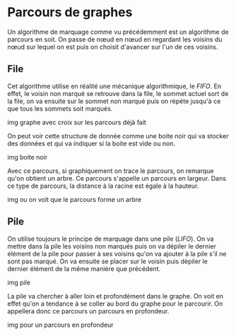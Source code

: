 # Parcours de graphes

Un algorithme de marquage comme vu précédemment est un algorithme de parcours en soit. On passe de nœud en nœud en regardant les voisins du nœud sur lequel on est puis on choisit d'avancer sur l'un de ces voisins. 

## File

Cet algorithme utilise en réalité une mécanique algorithmique, le *FIFO*. En effet, le voisin non marqué se retrouve dans la file, le sommet actuel sort de la file, on va ensuite sur le sommet non marqué puis on répète jusqu'à ce que tous les sommets soit marqués. 

img graphe avec croix sur les parcours déjà fait

On peut voir cette structure de donnée comme une boite noir qui va stocker des données et qui va indiquer si la boite est vide ou non. 

img boite noir

Avec ce parcours, si graphiquement on trace le parcours, on remarque qu'on obtient un arbre. Ce parcours s'appelle un parcours en largeur. Dans ce type de parcours, la distance à la racine est égale à la hauteur.

img ou on voit que le parcours forme un arbre

## Pile

On utilise toujours le principe de marquage dans une pile (*LIFO*). On va mettre dans la pile les voisins non marqués puis on va dépiler le dernier élément de la pile pour passer à ses voisins qu'on va ajouter à la pile s'il ne sont pas marqué. On va ensuite se placer sur le voisin puis dépiler le dernier élément de la même manière que précédent.

img pile

La pile va chercher à aller loin et profondément dans le graphe. On voit en effet qu'on a tendance à se coller au bord du graphe pour le parcourir. On appellera donc ce parcours un parcours en profondeur.

img pour un parcours en profondeur
